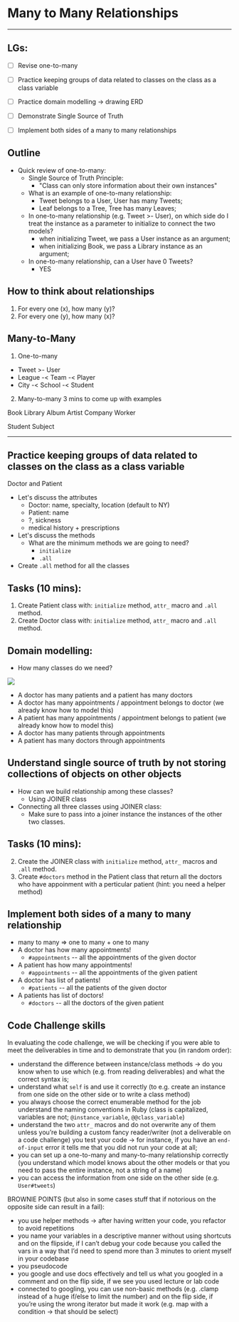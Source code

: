 # Many to Many Relationships
---

## LGs:
- [ ] Revise one-to-many
- [ ] Practice keeping groups of data related to classes on the class as a class variable
- [ ] Practice domain modelling -> drawing ERD
- [ ] Demonstrate Single Source of Truth
- [ ] Implement both sides of a many to many relationships


## Outline

* Quick review of one-to-many:
  * Single Source of Truth Principle:
    - "Class can only store information about their own instances"
  * What is an example of one-to-many relationship:
    - Tweet belongs to a User, User has many Tweets;
    - Leaf belongs to a Tree, Tree has many Leaves;
  * In one-to-many relationship (e.g. Tweet >- User), on which side do I treat the instance as a parameter to initialize to connect the two models?
    - when initializing Tweet, we pass a User instance as an argument;
    - when initializing Book, we pass a Library instance as an argument;
  * In one-to-many relationship, can a User have 0 Tweets?
    - YES

## How to think about relationships
1. For every one (x), how many (y)? 
2. For every one (y), how many (x)?

## Many-to-Many
1. One-to-many
- Tweet >- User
- League -< Team -< Player
- City -< School -< Student

2. Many-to-many
3 mins to come up with examples

Book Library 
Album Artist
Company Worker
<!-- CEO Director -->
Student Subject

---

## Practice keeping groups of data related to classes on the class as a class variable

Doctor and Patient

* Let's discuss the attributes
    * Doctor: name, specialty, location (default to NY)
    * Patient: name
    * ?, sickness
    * medical history + prescriptions
* Let's discuss the methods
    * What are the minimum methods we are going to need?
      * `initialize`
      * `.all`
* Create `.all` method for all the classes

## Tasks (10 mins):
1. Create Patient class with: `initialize` method, `attr_` macro and `.all` method.
1. Create Doctor class with: `initialize` method, `attr_` macro and `.all` method.

## Domain modelling:
* How many classes do we need?

![](https://i.imgur.com/IXtlVuq.png)
* A doctor has many patients and a patient has many doctors
* A doctor has many appointments / appointment belongs to doctor (we already know how to model this)
* A patient has many appointments / appointment belongs to patient (we already know how to model this)
* A doctor has many patients through appointments
* A patient has many doctors through appointments

## Understand single source of truth by not storing collections of objects on other objects
* How can we build relationship among these classes?
    * Using JOINER class
* Connecting all three classes using JOINER class:
    * Make sure to pass into a joiner instance the instances of the other two classes.

## Tasks (10 mins):
2. Create the JOINER class with `initialize` method, `attr_` macros and `.all` method.
3. Create `#doctors` method in the Patient class that return all the doctors who have appoinment with a perticular patient (hint: you need a helper method)

## Implement both sides of a many to many relationship
* many to many => one to many + one to many
* A doctor has how many appointments!
    * `#appointments` -- all the appointments of the given doctor 
* A patient has how many appointments!
    * `#appointments` -- all the appointments of the given patient
* A doctor has list of patients!
    * `#patients` -- all the patients of the given doctor
* A patients has list of doctors!
    * `#doctors` -- all the doctors of the given patient

## Code Challenge skills
In evaluating the code challenge,  we will be checking if you were able to meet the deliverables in time and to demonstrate that you (in random order):
- understand the difference between instance/class methods -> do you know when to use which (e.g. from reading deliverables) and what the correct syntax is;
- understand what `self` is and use it correctly (to e.g. create an instance from one side on the other side or to write a class method)
- you always choose the correct enumerable method for the job
understand the naming conventions in Ruby (class is capitalized, variables are not; `@instance_variable`, `@@class_variable`)
- understand the two `attr_` macros and do not overwrite any of them unless you’re building a custom fancy reader/writer (not a deliverable on a code challenge)
you test your code -> for instance, if you have an `end-of-input` error it tells me that you did not run your code at all;
- you can set up a one-to-many and many-to-many relationship correctly (you understand which model knows about the other models or that you need to pass the entire instance, not a string of a name)
- you can access the information from one side on the other side (e.g. `User#tweets`)

BROWNIE POINTS (but also in some cases stuff that if notorious on the opposite side can result in a fail):
- you use helper methods -> after having written your code, you refactor to  avoid repetitions
- you name your variables in a descriptive manner without using shortcuts and on the flipside, if I can’t debug your code because you called the vars in a way that I’d need to spend more than 3 minutes to orient myself in your codebase
- you pseudocode
- you google and use docs effectively and tell us what you googled in a comment and on the flip side, if we see you used lecture or lab code
- connected to googling, you can use non-basic methods (e.g. .clamp instead of a huge if/else to limit the number) and on the flip side, if you’re using the wrong iterator but made it work (e.g. map with a condition -> that should be select)

